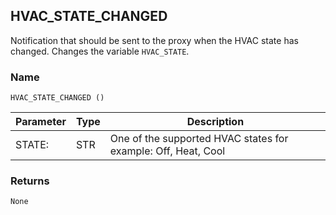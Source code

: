 ## HVAC\_STATE\_CHANGED

Notification that should be sent to the proxy when the HVAC state has changed. Changes the variable `HVAC_STATE`.


### Name

`HVAC_STATE_CHANGED ()` 


| Parameter | Type | Description                                                   |
| --------- | ---- | ------------------------------------------------------------- |
| STATE:    | STR  | One of the supported HVAC states for example: Off, Heat, Cool |


### Returns

`None`

